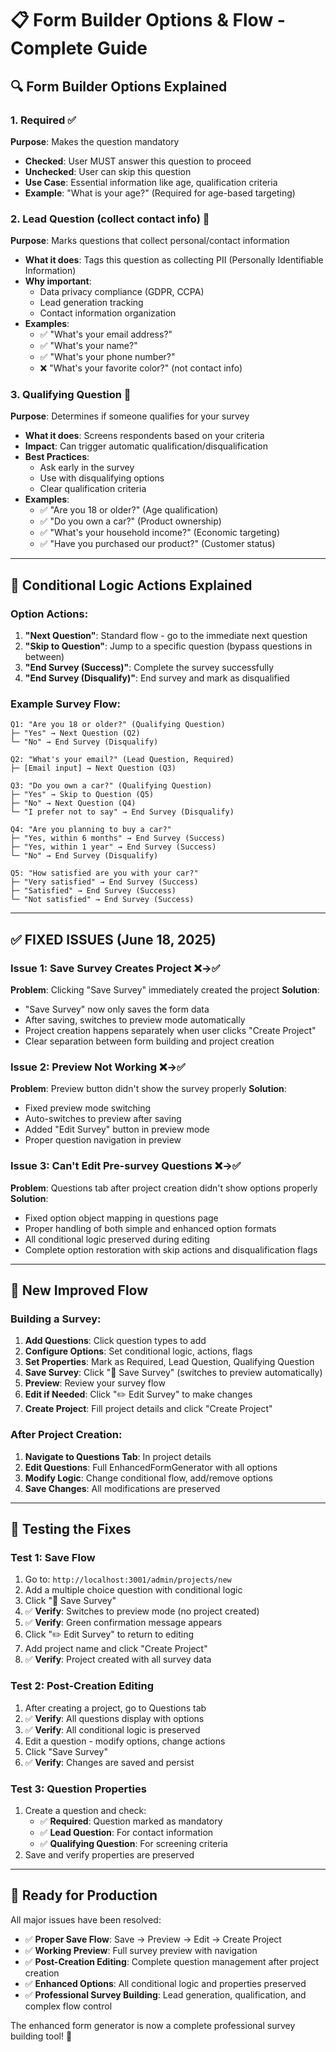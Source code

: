 # 📋 Form Builder Options & Flow - Complete Guide

## 🔍 **Form Builder Options Explained**

### **1. Required ✅**
**Purpose**: Makes the question mandatory
- **Checked**: User MUST answer this question to proceed
- **Unchecked**: User can skip this question
- **Use Case**: Essential information like age, qualification criteria
- **Example**: "What is your age?" (Required for age-based targeting)

### **2. Lead Question (collect contact info) 📧**
**Purpose**: Marks questions that collect personal/contact information
- **What it does**: Tags this question as collecting PII (Personally Identifiable Information)
- **Why important**: 
  - Data privacy compliance (GDPR, CCPA)
  - Lead generation tracking
  - Contact information organization
- **Examples**: 
  - ✅ "What's your email address?"
  - ✅ "What's your name?"
  - ✅ "What's your phone number?"
  - ❌ "What's your favorite color?" (not contact info)

### **3. Qualifying Question 🎯**
**Purpose**: Determines if someone qualifies for your survey
- **What it does**: Screens respondents based on your criteria
- **Impact**: Can trigger automatic qualification/disqualification
- **Best Practices**:
  - Ask early in the survey
  - Use with disqualifying options
  - Clear qualification criteria
- **Examples**:
  - ✅ "Are you 18 or older?" (Age qualification)
  - ✅ "Do you own a car?" (Product ownership)
  - ✅ "What's your household income?" (Economic targeting)
  - ✅ "Have you purchased our product?" (Customer status)

---

## 🔄 **Conditional Logic Actions Explained**

### **Option Actions:**
1. **"Next Question"**: Standard flow - go to the immediate next question
2. **"Skip to Question"**: Jump to a specific question (bypass questions in between)
3. **"End Survey (Success)"**: Complete the survey successfully 
4. **"End Survey (Disqualify)"**: End survey and mark as disqualified

### **Example Survey Flow:**
```
Q1: "Are you 18 or older?" (Qualifying Question)
├─ "Yes" → Next Question (Q2)
└─ "No" → End Survey (Disqualify)

Q2: "What's your email?" (Lead Question, Required)
├─ [Email input] → Next Question (Q3)

Q3: "Do you own a car?" (Qualifying Question)  
├─ "Yes" → Skip to Question (Q5)
├─ "No" → Next Question (Q4)
└─ "I prefer not to say" → End Survey (Disqualify)

Q4: "Are you planning to buy a car?"
├─ "Yes, within 6 months" → End Survey (Success)
├─ "Yes, within 1 year" → End Survey (Success)
└─ "No" → End Survey (Disqualify)

Q5: "How satisfied are you with your car?"
├─ "Very satisfied" → End Survey (Success)
├─ "Satisfied" → End Survey (Success)
└─ "Not satisfied" → End Survey (Success)
```

---

## ✅ **FIXED ISSUES** (June 18, 2025)

### **Issue 1: Save Survey Creates Project ❌→✅**
**Problem**: Clicking "Save Survey" immediately created the project
**Solution**: 
- "Save Survey" now only saves the form data
- After saving, switches to preview mode automatically
- Project creation happens separately when user clicks "Create Project"
- Clear separation between form building and project creation

### **Issue 2: Preview Not Working ❌→✅**  
**Problem**: Preview button didn't show the survey properly
**Solution**:
- Fixed preview mode switching
- Auto-switches to preview after saving
- Added "Edit Survey" button in preview mode
- Proper question navigation in preview

### **Issue 3: Can't Edit Pre-survey Questions ❌→✅**
**Problem**: Questions tab after project creation didn't show options properly
**Solution**:
- Fixed option object mapping in questions page
- Proper handling of both simple and enhanced option formats
- All conditional logic preserved during editing
- Complete option restoration with skip actions and disqualification flags

---

## 🎯 **New Improved Flow**

### **Building a Survey:**
1. **Add Questions**: Click question types to add
2. **Configure Options**: Set conditional logic, actions, flags
3. **Set Properties**: Mark as Required, Lead Question, Qualifying Question
4. **Save Survey**: Click "💾 Save Survey" (switches to preview automatically)
5. **Preview**: Review your survey flow
6. **Edit if Needed**: Click "✏️ Edit Survey" to make changes
7. **Create Project**: Fill project details and click "Create Project"

### **After Project Creation:**
1. **Navigate to Questions Tab**: In project details
2. **Edit Questions**: Full EnhancedFormGenerator with all options
3. **Modify Logic**: Change conditional flow, add/remove options
4. **Save Changes**: All modifications are preserved

---

## 🧪 **Testing the Fixes**

### **Test 1: Save Flow**
1. Go to: `http://localhost:3001/admin/projects/new`
2. Add a multiple choice question with conditional logic
3. Click "💾 Save Survey"
4. ✅ **Verify**: Switches to preview mode (no project created)
5. ✅ **Verify**: Green confirmation message appears
6. Click "✏️ Edit Survey" to return to editing
7. Add project name and click "Create Project"
8. ✅ **Verify**: Project created with all survey data

### **Test 2: Post-Creation Editing**  
1. After creating a project, go to Questions tab
2. ✅ **Verify**: All questions display with options
3. ✅ **Verify**: All conditional logic is preserved
4. Edit a question - modify options, change actions
5. Click "Save Survey"
6. ✅ **Verify**: Changes are saved and persist

### **Test 3: Question Properties**
1. Create a question and check:
   - ✅ **Required**: Question marked as mandatory
   - ✅ **Lead Question**: For contact information
   - ✅ **Qualifying Question**: For screening criteria
2. Save and verify properties are preserved

---

## 🎉 **Ready for Production**

All major issues have been resolved:
- ✅ **Proper Save Flow**: Save → Preview → Edit → Create Project
- ✅ **Working Preview**: Full survey preview with navigation
- ✅ **Post-Creation Editing**: Complete question management after project creation
- ✅ **Enhanced Options**: All conditional logic and properties preserved
- ✅ **Professional Survey Building**: Lead generation, qualification, and complex flow control

The enhanced form generator is now a complete professional survey building tool! 🚀
